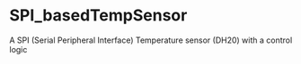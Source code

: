 # SPI_basedTempSensor

A SPI (Serial Peripheral Interface) Temperature sensor (DH20) with a control logic
